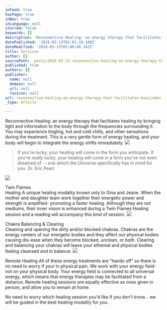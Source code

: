 ```yaml
---
inFeed: true
hasPage: true
inNav: true
inLanguage: null
starred: false
keywords: []
description: 'Reconnective Healing: an energy therapy that facilitates healing by bringing light and information to the body through the frequencies surrounding it. You may experience tingling, hot and cold chills, and other sensations during the treatment. This is a very gentle form of energy healing, and your body will begin to integrate the energy shifts immediately.'
datePublished: '2016-03-13T01:01:10.108Z'
dateModified: '2016-03-13T01:00:08.342Z'
title: Services
author: []
sourcePath: _posts/2016-03-13-reconnective-healing-an-energy-therapy-that-facilitates-hea.md
published: true
authors: []
publisher:
  name: null
  domain: null
  url: null
  favicon: null
url: reconnective-healing-an-energy-therapy-that-facilitates-hea/index.html
_type: Article

---
```

Reconnective Healing: an energy therapy that facilitates healing by bringing light and information to the body through the frequencies surrounding it. You may experience tingling, hot and cold chills, and other sensations during the treatment. This is a very gentle form of energy healing, and your body will begin to integrate the energy shifts immediately.
![](https://the-grid-user-content.s3-us-west-2.amazonaws.com/3b43d34b-9650-40db-81e7-5ebac27210ba.jpg)

> If you're lucky, your healing will come in the form you anticipate. If you're _really lucky_, your healing will come in a form you've not even dreamed of -- one which the Universe specifically has in mind for you. Dr. Eric Pearl

![](https://the-grid-user-content.s3-us-west-2.amazonaws.com/640882cf-e993-4160-9791-cec0069c8975.jpg)

Twin Flames   
Healing
A unique healing modality known only to Gina and Jeane. When the mother and daughter team work together their energetic power and strength is amplified- promoting a faster healing. Although they are not mediums, their inner vision is enhanced during a Twin Flames Healing session and a reading will accompany this kind of session.
![](https://the-grid-user-content.s3-us-west-2.amazonaws.com/9aff52f9-ca74-4e68-9925-9e4694968ce2.jpg)

Chakra Balancing & Clearing    
Cleaning and opening the dirty and/or blocked chakras. Chakras are the energy centers of our energetic bodies and they affect our physical bodies causing dis-ease when they become blocked, unclean, or both. Clearing and balancing your chakras will leave your ethereal and physical bodies feeling cleansed and in balance. ![](https://the-grid-user-content.s3-us-west-2.amazonaws.com/b495a836-7e0c-409b-a125-aac6e5514e75.jpg)

Remote Healing
All of these energy treatments are "hands off" so there is no need to worry if your in physical pain. We work with your energy field- not on your physical body. Your energy field is connected to all universal energy, which means that energy therapies may be facilitated from a distance. Remote healing sessions are equally effective as ones given in person, and allow you to remain at home. 

No need to worry which healing session you'd like if you don't know... we will be guided in the best healing modality for you.